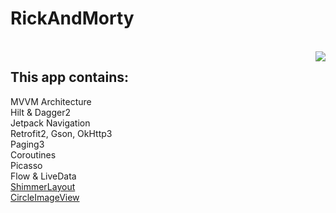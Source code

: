 # RickAndMorty
<br>
<img align="right"  src="https://user-images.githubusercontent.com/50145106/128644245-4fc625e0-31a5-4845-a5c7-eb84097d2a49.gif">

## This app contains:<br>

MVVM Architecture <br>
Hilt & Dagger2<br>
Jetpack Navigation<br>
Retrofit2, Gson, OkHttp3<br>
Paging3<br>
Coroutines<br>
Picasso<br>
Flow & LiveData<br>
[ShimmerLayout](https://github.com/facebook/shimmer-android) <br>
[CircleImageView](https://github.com/hdodenhof/CircleImageView) <br>
